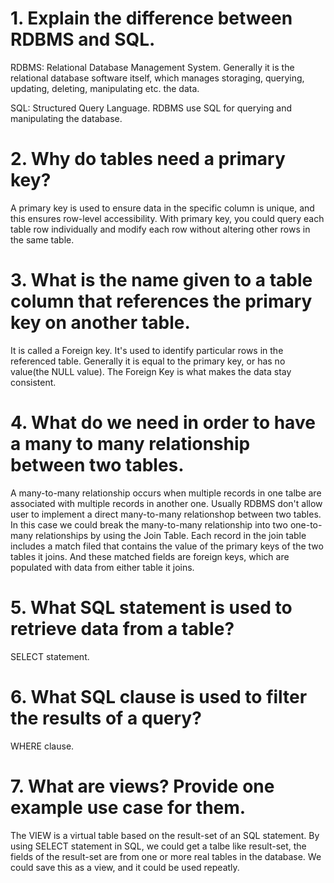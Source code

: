 # 1. Explain the difference between RDBMS and SQL.

RDBMS: Relational Database Management System. Generally it is the relational database software itself, which manages storaging, querying, updating, deleting, manipulating etc. the data.

SQL: Structured Query Language. RDBMS use SQL for querying and manipulating the database.


# 2. Why do tables need a primary key?

A primary key is used to ensure data in the specific column is unique, and this ensures row-level accessibility. With primary key, you could query each table row individually and modify each row without altering other rows in the same table.


# 3. What is the name given to a table column that references the primary key on another table.

It is called a Foreign key. It's used to identify particular rows in the referenced table. Generally it is equal to the primary key, or has no value(the NULL value). The Foreign Key is what makes the data stay consistent.


# 4. What do we need in order to have a many to many relationship between two tables.

A many-to-many relationship occurs when multiple records in one talbe are associated with multiple records in another one. Usually RDBMS don't allow user to implement a direct many-to-many relationshop between two tables. In this case we could break the many-to-many relationship into two one-to-many relationships by using the Join Table. Each record in the join table includes a match filed that contains the value of the primary keys of the two tables it joins. And these matched fields are foreign keys, which are populated with data from either table it joins.



# 5. What SQL statement is used to retrieve data from a table?
SELECT statement.


# 6. What SQL clause is used to filter the results of a query?
WHERE clause.


# 7. What are views? Provide one example use case for them.
The VIEW is a virtual table based on the result-set of an SQL statement. By using SELECT statement in SQL, we could get a talbe like result-set, the fields of the result-set are from one or more real tables in the database. We could save this as a view, and it could be used repeatly. 